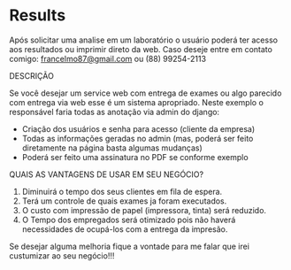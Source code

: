 # Results
Após solicitar uma analise em um laboratório o usuário poderá ter acesso aos resultados ou imprimir direto da web.
Caso deseje entre em contato comigo: francelmo87@gmail.com ou (88) 99254-2113

DESCRIÇÃO

Se você desejar um service web com entrega de exames ou algo parecido com entrega via web esse é um sistema apropriado. 
Neste exemplo o responsável faria todas as anotação via admin do django:  
  - Criação dos usuários e senha para acesso (cliente da empresa)
  - Todas as informações geradas no admin (mas, poderá ser feito diretamente na página basta algumas mudanças)
  - Poderá ser feito uma assinatura no PDF se conforme exemplo
 
 QUAIS AS VANTAGENS DE USAR EM SEU NEGÓCIO?
  
 1. Diminuirá o tempo dos seus clientes em fila de espera.
 2. Terá um controle de quais exames ja foram executados. 
 3. O custo com impressão de papel (impressora, tinta) será reduzido.
 4. O Tempo dos empregados será otimizado pois não haverá necessidades de ocupá-los com a entrega da impresão. 

Se desejar alguma melhoria fique a vontade para me falar que irei custumizar ao seu negócio!!!
